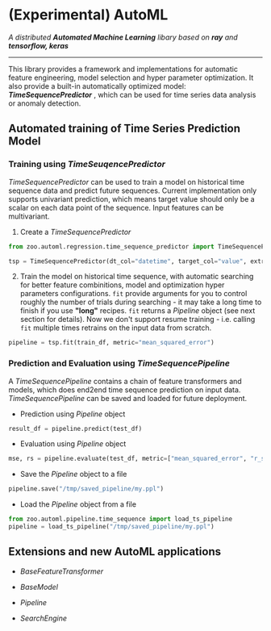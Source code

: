 # (Experimental) AutoML
_A distributed **Automated Machine Learning** libary based on **ray** and **tensorflow, keras**_

---

This library provides a framework and implementations for automatic feature engineering, model selection and hyper parameter optimization. It also provide a built-in automatically optimized model: _**TimeSequencePredictor**_ , which can be used for time series data analysis or anomaly detection. 


## Automated training of Time Series Prediction Model 

### Training using _TimeSeuqencePredictor_

_TimeSequencePredictor_ can be used to train a model on historical time sequence data and predict future sequences. Current implementation only supports univariant prediction, which means target value should only be a scalar on each data point of the sequence. Input features can be multivariant.  

 1. Create a _TimeSequencePredictor_
```python
from zoo.automl.regression.time_sequence_predictor import TimeSequencePredictor

tsp = TimeSequencePredictor(dt_col="datetime", target_col="value", extra_features_col=None, future_seq_len=1)
```
 2. Train the model on historical time sequence, with automatic searching for better feature combinitions, model and optimization hyper parameters configurations. ```fit``` provide arguments for you to control roughly the number of trials during searching - it may take a long time to finish if you use **"long"** recipes. ```fit``` returns a _Pipeline_ object (see next section for details). Now we don't support resume training - i.e. calling ```fit``` multiple times retrains on the input data from scratch. 
```python
pipeline = tsp.fit(train_df, metric="mean_squared_error")
```

### Prediction and Evaluation using _TimeSequencePipeline_ 
A _TimeSequencePipeline_ contains a chain of feature transformers and models, which does end2end time sequence prediction on input data. _TimeSequencePipeline_ can be saved and loaded for future deployment.     
 * Prediction using _Pipeline_ object 
 ```python
 result_df = pipeline.predict(test_df)
 ```
 * Evaluation using _Pipeline_ object
 ```python
 mse, rs = pipeline.evaluate(test_df, metric=["mean_squared_error", "r_square"])
 ```
 * Save the _Pipeline_ object to a file
 ```python
 pipeline.save("/tmp/saved_pipeline/my.ppl")
 ```
 * Load the _Pipeline_ object from a file
 ```python
 from zoo.automl.pipeline.time_sequence import load_ts_pipeline
 pipeline = load_ts_pipeline("/tmp/saved_pipeline/my.ppl")
 ```

## Extensions and new AutoML applications
- _BaseFeatureTransformer_

- _BaseModel_

- _Pipeline_

- _SearchEngine_

